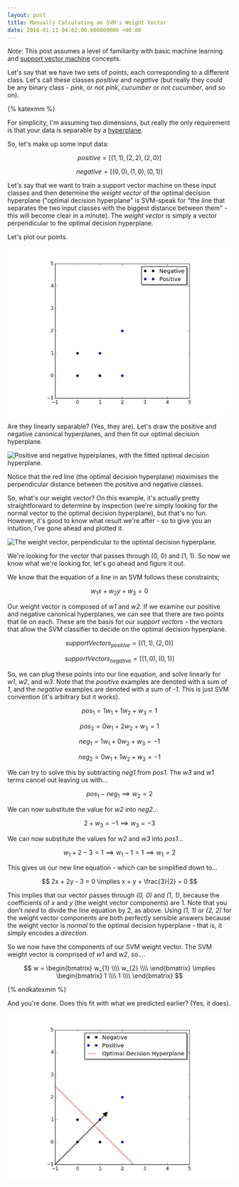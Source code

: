 ```yaml
---
layout: post
title: Manually Calculating an SVM's Weight Vector
date: 2016-01-11 04:02:00.000000000 +00:00
---
```


*Note*: This post assumes a level of familiarity with basic machine learning
and [support vector
machine](https://en.wikipedia.org/wiki/Support_vector_machine) concepts.

Let's say that we have two sets of points, each corresponding to a different
class. Let's call these classes *positive* and *negative* (but really they could
be any binary class - *pink*, or *not pink*, *cucumber* or *not cucumber*, and
so on).

<!-- more -->

{% katexmm %}

For simplicity, I'm assuming two dimensions, but really the only requirement is
that your data is separable by a
[hyperplane](https://en.wikipedia.org/wiki/Hyperplane).

So, let's make up some input data:

$$
positive = [(1, 1), (2, 2), (2, 0)]
$$

$$
negative = [(0, 0), (1, 0), (0, 1)]
$$

Let's say that we want to train a support vector machine on these input classes
and then determine the *weight vector* of the optimal decision hyperplane
("optimal decision hyperplane" is SVM-speak for "the line that separates the two
input classes with the biggest distance between them" - this will become clear
in a minute). The *weight vector* is simply a vector perpendicular to the
optimal decision hyperplane.

Let's plot our points.

![A simple scatter plot of our classes.](/images/points-on-chart.png)

Are they linearly separable? (Yes, they are). Let's draw the positive and
negative canonical hyperplanes, and then fit our optimal decision hyperplane.

![Positive and negative hyperplanes, with the fitted optimal decision
hyperplane.](/images/hyperplanes.png)

Notice that the red line (the optimal decision hyperplane) *maximises* the
perpendicular distance between the positive and negative classes.

So, what's our weight vector? On this example, it's actually pretty
straightforward to determine by inspection (we're simply looking for the normal
vector to the optimal decision hyperplane), but that's no fun. However, it's
good to know what result we're after - so to give you an intuition, I've gone
ahead and plotted it.

![The weight vector, perpendicular to the optimal decision
hyperplane.](/images/weight-vector.png)

We're looking for the vector that passes through (0, 0) and (1, 1). So now we
know what we're looking for, let's go ahead and figure it out.

We know that the equation of a line in an SVM follows these constraints;

$$
w_1 x + w_2 y + w_3 = 0
$$

Our weight vector is composed of *w1* and *w2*. If we examine our positive and
negative canonical hyperplanes, we can see that there are two points that lie on
each. These are the basis for our *support vectors* - the vectors that allow the
SVM classifier to decide on the optimal decision hyperplane.

$$
supportVectors_{positive} = [(1, 1), (2, 0)]
$$

$$
supportVectors_{negative} = [(1, 0), (0, 1)]
$$

So, we can plug these points into our line equation, and solve linearly for
*w1*, *w2*, and *w3*. Note that the *positive* examples are denoted with a sum
of *1*, and the *negative* examples are denoted with a sum of *-1*. This is just
SVM convention (it's arbitrary but it works).

$$
pos_{1} = 1w_{1} + 1w_{2} + w_{3} = 1
$$

$$
pos_{2} = 0w_{1} + 2w_{2} + w_{3} = 1
$$

$$
neg_{1} = 1w_{1} + 0w_{2} + w_{3} = -1
$$

$$
neg_{2} = 0w_{1} + 1w_{2} + w_{3} = -1
$$

We can try to solve this by subtracting *neg1* from *pos1*. The *w3* and *w1*
terms cancel out leaving us with...

$$
pos_{1} - neg_{1} \implies w_{2} = 2
$$

We can now substitute the value for *w2* into *neg2*...

$$
2 + w_{3} = -1 \implies w_{3} = -3
$$

We can now substitute the values for *w2* and *w3* into *pos1*...

$$
w_{1} + 2 - 3 = 1 \implies w_{1} - 1 = 1 \implies w_{1} = 2
$$

This gives us our new line equation - which can be simplified down to...

$$
2x + 2y - 3 = 0 \implies x + y + \frac{3}{2} = 0
$$

This implies that our vector passes through *(0, 0)* and *(1, 1)*, because the
coefficients of *x* and *y* (the weight vector components) are 1. Note that you
don't *need* to divide the line equation by 2, as above. Using *(1, 1)* or *(2,
2)* for the weight vector components are both perfectly sensible answers because
the weight vector is *normal* to the optimal decision hyperplane - that is, it
simply encodes a *direction*.

So we now have the components of our SVM weight vector. The SVM weight vector is
comprised of *w1* and *w2*, so....

$$
w =
\begin{bmatrix}
w_{1} \\\\ w_{2} \\\\
\end{bmatrix} \implies
\begin{bmatrix}
1 \\\\ 1 \\\\
\end{bmatrix}
$$

{% endkatexmm %}

And you're done. Does this fit with what we predicted earlier? (Yes, it does).

![Plot of the calculated weight vector.](/images/weight-vector-arrow.png)
